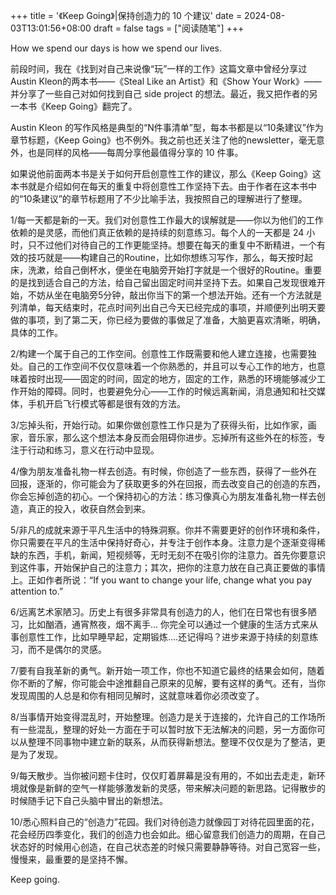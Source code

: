 +++
title = '《Keep Going》|保持创造力的 10 个建议'
date = 2024-08-03T13:01:56+08:00
draft = false
tags = ["阅读随笔"]
+++

How we spend our days is how we spend our lives.

前段时间，我在《找到对自己来说像“玩”一样的工作》这篇文章中曾经分享过 Austin Kleon的两本书——《Steal Like an Artist》和《Show Your Work》——并分享了一些自己对如何找到自己 side project 的想法。最近，我又把作者的另一本书《Keep Going》翻完了。

Austin Kleon 的写作风格是典型的“N件事清单”型，每本书都是以“10条建议”作为章节标题，《Keep Going》也不例外。我之前也还关注了他的newsletter，毫无意外，也是同样的风格——每周分享他最值得分享的 10 件事。

如果说他前面两本书是关于如何开启创意性工作的建议，那么《Keep Going》这本书就是介绍如何在每天的重复中将创意性工作坚持下去。由于作者在这本书中的“10条建议”的章节标题用了不少比喻手法，我按照自己的理解进行了整理。

1/每一天都是新的一天。我们对创意性工作最大的误解就是——你以为他们的工作依赖的是灵感，而他们真正依赖的是持续的刻意练习。每个人的一天都是 24 小时，只不过他们对待自己的工作更能坚持。想要在每天的重复中不断精进，一个有效的技巧就是——构建自己的Routine，比如你想练习写作，那么，每天按时起床，洗漱，给自己倒杯水，便坐在电脑旁开始打字就是一个很好的Routine。重要的是找到适合自己的方法，给自己留出固定时间并坚持下去。如果自己发现很难开始，不妨从坐在电脑旁5分钟，敲出你当下的第一个想法开始。还有一个方法就是列清单，每天结束时，花点时间列出自己今天已经完成的事项，并顺便列出明天要做的事项，到了第二天，你已经为要做的事做足了准备，大脑更喜欢清晰，明确，具体的工作。

2/构建一个属于自己的工作空间。创意性工作既需要和他人建立连接，也需要独处。自己的工作空间不仅仅意味着一个你熟悉的，并且可以专心工作的地方，也意味着按时出现——固定的时间，固定的地方，固定的工作，熟悉的环境能够减少工作开始的障碍。同时，也要避免分心——工作的时候远离新闻，消息通知和社交媒体，手机开启飞行模式等都是很有效的方法。

3/忘掉头衔，开始行动。如果你做创意性工作只是为了获得头衔，比如作家，画家，音乐家，那么这个想法本身反而会阻碍你进步。忘掉所有这些外在的标签，专注于行动和练习，意义在行动中显现。

4/像为朋友准备礼物一样去创造。有时候，你创造了一些东西，获得了一些外在回报，逐渐的，你可能会为了获取更多的外在回报，而去改变自己的创造的东西，你会忘掉创造的初心。一个保持初心的方法：练习像真心为朋友准备礼物一样去创造，真正的投入，收获自然会到来。

5/非凡的成就来源于平凡生活中的特殊洞察。你并不需要更好的创作环境和条件，你只需要在平凡的生活中保持好奇心，并专注于创作本身。注意力是个逐渐变得稀缺的东西，手机，新闻，短视频等，无时无刻不在吸引你的注意力。首先你要意识到这件事，开始保护自己的注意力；其次，把你的注意力放在自己真正要做的事情上。正如作者所说：“If you want to change your life, change what you pay attention to.”

6/远离艺术家陋习。历史上有很多非常具有创造力的人，他们在日常也有很多陋习，比如酗酒，通宵熬夜，烟不离手... 你完全可以通过一个健康的生活方式来从事创意性工作，比如早睡早起，定期锻炼....还记得吗？进步来源于持续的刻意练习，而不是偶尔的灵感。

7/要有自我革新的勇气。新开始一项工作，你也不知道它最终的结果会如何，随着你不断的了解，你可能会中途推翻自己原来的见解，要有这样的勇气。还有，当你发现周围的人总是和你有相同见解时，这就意味着你必须改变了。

8/当事情开始变得混乱时，开始整理。创造力是关于连接的，允许自己的工作场所有一些混乱，整理的好处一方面在于可以暂时放下无法解决的问题，另一方面你可以从整理不同事物中建立新的联系，从而获得新想法。整理不仅仅是为了整洁，更是为了发现。

9/每天散步。当你被问题卡住时，仅仅盯着屏幕是没有用的，不如出去走走，新环境就像是新鲜的空气一样能够激发新的灵感，带来解决问题的新思路。记得散步的时候随手记下自己头脑中冒出的新想法。

10/悉心照料自己的“创造力”花园。我们对待创造力就像园丁对待花园里面的花，花会经历四季变化，我们的创造力也会如此。细心留意我们创造力的周期，在自己状态好的时候用心创造，在自己状态差的时候只需要静静等待。对自己宽容一些，慢慢来，最重要的是坚持不懈。

Keep going.